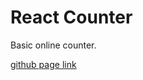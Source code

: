 # React Counter

Basic online counter.

[github page link](https://jm-avila.github.io/react-counter/)
